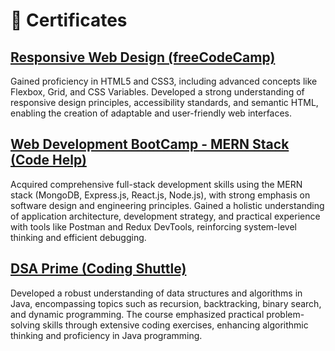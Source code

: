 # 🥇 Certificates

## [Responsive Web Design (freeCodeCamp)](https://freecodecamp.org/certification/mantra-gor/responsive-web-design)

Gained proficiency in HTML5 and CSS3, including advanced concepts like Flexbox, Grid, and CSS Variables. Developed a strong understanding of responsive design principles, accessibility standards, and semantic HTML, enabling the creation of adaptable and user-friendly web interfaces.

## [Web Development BootCamp - MERN Stack (Code Help)](https://learn.codehelp.in/share-certificate?serialno=GNQV40LN)

Acquired comprehensive full-stack development skills using the MERN stack (MongoDB, Express.js, React.js, Node.js), with strong emphasis on software design and engineering principles. Gained a holistic understanding of application architecture, development strategy, and practical experience with tools like Postman and Redux DevTools, reinforcing system-level thinking and efficient debugging.
  
## [DSA Prime (Coding Shuttle)](https://app.codingshuttle.com/certificate/verify/OJDQF6V9)

Developed a robust understanding of data structures and algorithms in Java, encompassing topics such as recursion, backtracking, binary search, and dynamic programming. The course emphasized practical problem-solving skills through extensive coding exercises, enhancing algorithmic thinking and proficiency in Java programming.
